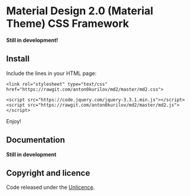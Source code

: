 # Material Design 2.0 (Material Theme) CSS Framework
**Still in development!**
## Install

Include the lines in your HTML page:
```
<link rel="stylesheet" type="text/css" href="https://rawgit.com/anton0kurilov/md2/master/md2.css">
```
```
<script src="https://code.jquery.com/jquery-3.3.1.min.js"></script>
<script src="https://rawgit.com/anton0kurilov/md2/master/md2.js"></script>
```
Enjoy!

## Documentation

**Still in development**

## Copyright and licence

Code released under the [Unlicence](https://github.com/anton0kurilov/md2/blob/master/LICENSE). 
